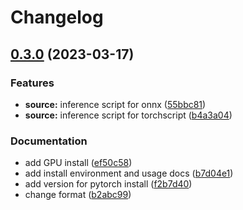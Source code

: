 # Changelog

## [0.3.0](https://github.com/namphuongtran9196/yolox-inference/compare/v0.2.0...v0.3.0) (2023-03-17)


### Features

* **source:** inference script for onnx ([55bbc81](https://github.com/namphuongtran9196/yolox-inference/commit/55bbc817ae049d50bc5172e35b0299691f541e66))
* **source:** inference script for torchscript ([b4a3a04](https://github.com/namphuongtran9196/yolox-inference/commit/b4a3a0408afe4fbc9951b64e99fdb6e06dc181e4))


### Documentation

* add GPU install ([ef50c58](https://github.com/namphuongtran9196/yolox-inference/commit/ef50c584eef54f7cdba7eb258caa9b8938c138da))
* add install environment and usage docs ([b7d04e1](https://github.com/namphuongtran9196/yolox-inference/commit/b7d04e10d21fb962d7e9c447dfabfe9211369684))
* add version for pytorch install ([f2b7d40](https://github.com/namphuongtran9196/yolox-inference/commit/f2b7d40c8ceb887db8d585c5ebe9b14fcc1a4e03))
* change format ([b2abc99](https://github.com/namphuongtran9196/yolox-inference/commit/b2abc995c1441c4a2d568936d199e33b178c7b78))
